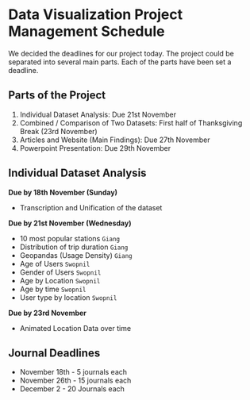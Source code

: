 # Data Visualization Project Management Schedule
We decided the deadlines for our project today. The project could be separated into several main parts. Each of the parts have been set a deadline.

## Parts of the Project
1. Individual Dataset Analysis: Due 21st November
2. Combined / Comparison of Two Datasets: First half of Thanksgiving Break (23rd November)
3. Articles and Website (Main Findings): Due 27th November 
4. Powerpoint Presentation: Due 29th November 

## Individual Dataset Analysis
__Due by 18th November (Sunday)__
* Transcription and Unification of the dataset

__Due by 21st November (Wednesday)__
* 10 most popular stations  `Giang`
* Distribution of trip duration  `Giang`
* Geopandas (Usage Density)  `Giang`
* Age of Users `Swopnil`
* Gender of Users `Swopnil`
* Age by Location `Swopnil`
* Age by time `Swopnil`
* User type by location `Swopnil`

__Due by 23rd November__
* Animated Location Data over time 

## Journal Deadlines
* November 18th - 5 journals each
* November 26th - 15 journals each 
* December 2 - 20 Journals each 
